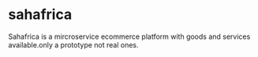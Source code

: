 # sahafrica
Sahafrica is a mircroservice ecommerce platform with goods and services available.only a prototype not real ones.
